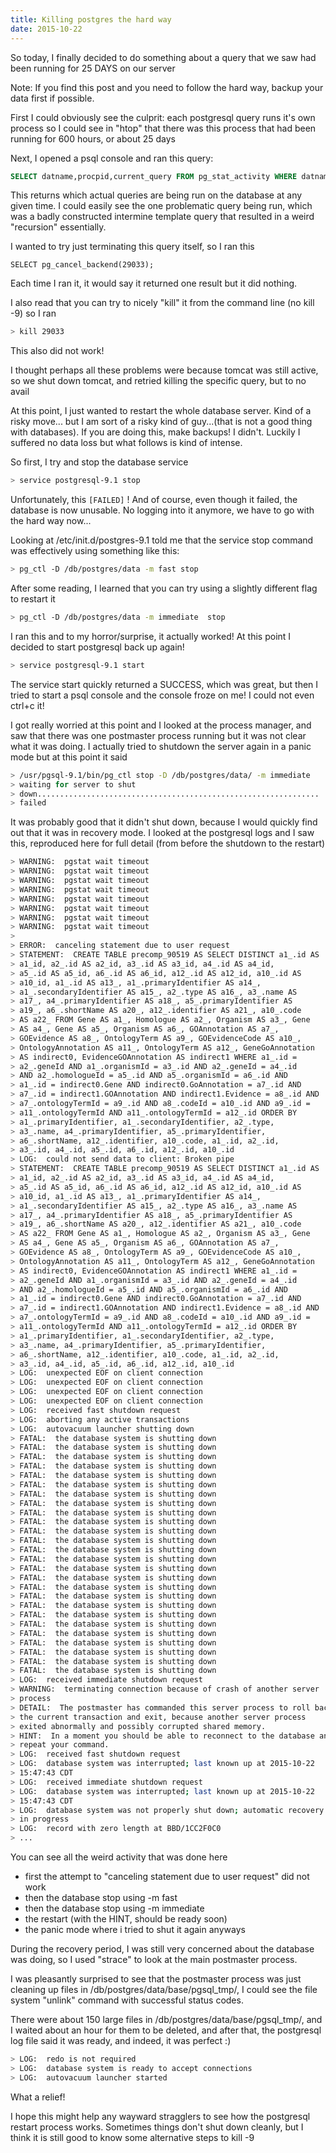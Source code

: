 ```yaml
---
title: Killing postgres the hard way
date: 2015-10-22
---
```


So today, I finally decided to do something about a query that we saw had been
running for 25 DAYS on our server

Note: If you find this post and you need to follow the hard way, backup your
data first if possible.

First I could obviously see the culprit: each postgresql query runs it's own
process so I could see in "htop" that there was this process that had been
running for 600 hours, or about 25 days

Next, I opened a psql console and ran this query:

```sql
SELECT datname,procpid,current_query FROM pg_stat_activity WHERE datname='database_name' ORDER BY procpid ;
```

This returns which actual queries are being run on the database at any given
time. I could easily see the one problematic query being run, which was a badly
constructed intermine template query that resulted in a weird "recursion"
essentially.

I wanted to try just terminating this query itself, so I ran this

```
SELECT pg_cancel_backend(29033);
```

Each time I ran it, it would say it returned one result but it did nothing.

I also read that you can try to nicely "kill" it from the command line (no kill
-9) so I ran

```sh
> kill 29033
```

This also did not work!

I thought perhaps all these problems were because tomcat was still active, so we
shut down tomcat, and retried killing the specific query, but to no avail

At this point, I just wanted to restart the whole database server. Kind of a
risky move... but I am sort of a risky kind of guy...(that is not a good thing
with databases). If you are doing this, make backups! I didn't. Luckily I
suffered no data loss but what follows is kind of intense.

So first, I try and stop the database service

```sh
> service postgresql-9.1 stop
```

Unfortunately, this `[FAILED]` ! And of course, even though it failed, the
database is now unusable. No logging into it anymore, we have to go with the
hard way now...

Looking at /etc/init.d/postgres-9.1 told me that the service stop command was
effectively using something like this:

```sh
> pg_ctl -D /db/postgres/data -m fast stop
```

After some reading, I learned that you can try using a slightly different flag
to restart it

```sh
> pg_ctl -D /db/postgres/data -m immediate  stop
```

I ran this and to my horror/surprise, it actually worked! At this point I
decided to start postgresql back up again!

```sh
> service postgresql-9.1 start
```

The service start quickly returned a SUCCESS, which was great, but then I tried
to start a psql console and the console froze on me! I could not even ctrl+c it!

I got really worried at this point and I looked at the process manager, and saw
that there was one postmaster process running but it was not clear what it was
doing. I actually tried to shutdown the server again in a panic mode but at this
point it said

```sh
> /usr/pgsql-9.1/bin/pg_ctl stop -D /db/postgres/data/ -m immediate
> waiting for server to shut
> down...............................................................
> failed
```

It was probably good that it didn't shut down, because I would quickly find out
that it was in recovery mode. I looked at the postgresql logs and I saw this,
reproduced here for full detail (from before the shutdown to the restart)

```sh
> WARNING:  pgstat wait timeout
> WARNING:  pgstat wait timeout
> WARNING:  pgstat wait timeout
> WARNING:  pgstat wait timeout
> WARNING:  pgstat wait timeout
> WARNING:  pgstat wait timeout
> WARNING:  pgstat wait timeout
> WARNING:  pgstat wait timeout
>
> ERROR:  canceling statement due to user request
> STATEMENT:  CREATE TABLE precomp_90519 AS SELECT DISTINCT a1_.id AS
> a1_id, a2_.id AS a2_id, a3_.id AS a3_id, a4_.id AS a4_id,
> a5_.id AS a5_id, a6_.id AS a6_id, a12_.id AS a12_id, a10_.id AS
> a10_id, a1_.id AS a13_, a1_.primaryIdentifier AS a14_,
> a1_.secondaryIdentifier AS a15_, a2_.type AS a16_, a3_.name AS
> a17_, a4_.primaryIdentifier AS a18_, a5_.primaryIdentifier AS
> a19_, a6_.shortName AS a20_, a12_.identifier AS a21_, a10_.code
> AS a22_ FROM Gene AS a1_, Homologue AS a2_, Organism AS a3_, Gene
> AS a4_, Gene AS a5_, Organism AS a6_, GOAnnotation AS a7_,
> GOEvidence AS a8_, OntologyTerm AS a9_, GOEvidenceCode AS a10_,
> OntologyAnnotation AS a11_, OntologyTerm AS a12_, GeneGoAnnotation
> AS indirect0, EvidenceGOAnnotation AS indirect1 WHERE a1_.id =
> a2_.geneId AND a1_.organismId = a3_.id AND a2_.geneId = a4_.id
> AND a2_.homologueId = a5_.id AND a5_.organismId = a6_.id AND
> a1_.id = indirect0.Gene AND indirect0.GoAnnotation = a7_.id AND
> a7_.id = indirect1.GOAnnotation AND indirect1.Evidence = a8_.id AND
> a7_.ontologyTermId = a9_.id AND a8_.codeId = a10_.id AND a9_.id =
> a11_.ontologyTermId AND a11_.ontologyTermId = a12_.id ORDER BY
> a1_.primaryIdentifier, a1_.secondaryIdentifier, a2_.type,
> a3_.name, a4_.primaryIdentifier, a5_.primaryIdentifier,
> a6_.shortName, a12_.identifier, a10_.code, a1_.id, a2_.id,
> a3_.id, a4_.id, a5_.id, a6_.id, a12_.id, a10_.id
> LOG:  could not send data to client: Broken pipe
> STATEMENT:  CREATE TABLE precomp_90519 AS SELECT DISTINCT a1_.id AS
> a1_id, a2_.id AS a2_id, a3_.id AS a3_id, a4_.id AS a4_id,
> a5_.id AS a5_id, a6_.id AS a6_id, a12_.id AS a12_id, a10_.id AS
> a10_id, a1_.id AS a13_, a1_.primaryIdentifier AS a14_,
> a1_.secondaryIdentifier AS a15_, a2_.type AS a16_, a3_.name AS
> a17_, a4_.primaryIdentifier AS a18_, a5_.primaryIdentifier AS
> a19_, a6_.shortName AS a20_, a12_.identifier AS a21_, a10_.code
> AS a22_ FROM Gene AS a1_, Homologue AS a2_, Organism AS a3_, Gene
> AS a4_, Gene AS a5_, Organism AS a6_, GOAnnotation AS a7_,
> GOEvidence AS a8_, OntologyTerm AS a9_, GOEvidenceCode AS a10_,
> OntologyAnnotation AS a11_, OntologyTerm AS a12_, GeneGoAnnotation
> AS indirect0, EvidenceGOAnnotation AS indirect1 WHERE a1_.id =
> a2_.geneId AND a1_.organismId = a3_.id AND a2_.geneId = a4_.id
> AND a2_.homologueId = a5_.id AND a5_.organismId = a6_.id AND
> a1_.id = indirect0.Gene AND indirect0.GoAnnotation = a7_.id AND
> a7_.id = indirect1.GOAnnotation AND indirect1.Evidence = a8_.id AND
> a7_.ontologyTermId = a9_.id AND a8_.codeId = a10_.id AND a9_.id =
> a11_.ontologyTermId AND a11_.ontologyTermId = a12_.id ORDER BY
> a1_.primaryIdentifier, a1_.secondaryIdentifier, a2_.type,
> a3_.name, a4_.primaryIdentifier, a5_.primaryIdentifier,
> a6_.shortName, a12_.identifier, a10_.code, a1_.id, a2_.id,
> a3_.id, a4_.id, a5_.id, a6_.id, a12_.id, a10_.id
> LOG:  unexpected EOF on client connection
> LOG:  unexpected EOF on client connection
> LOG:  unexpected EOF on client connection
> LOG:  unexpected EOF on client connection
> LOG:  received fast shutdown request
> LOG:  aborting any active transactions
> LOG:  autovacuum launcher shutting down
> FATAL:  the database system is shutting down
> FATAL:  the database system is shutting down
> FATAL:  the database system is shutting down
> FATAL:  the database system is shutting down
> FATAL:  the database system is shutting down
> FATAL:  the database system is shutting down
> FATAL:  the database system is shutting down
> FATAL:  the database system is shutting down
> FATAL:  the database system is shutting down
> FATAL:  the database system is shutting down
> FATAL:  the database system is shutting down
> FATAL:  the database system is shutting down
> FATAL:  the database system is shutting down
> FATAL:  the database system is shutting down
> FATAL:  the database system is shutting down
> FATAL:  the database system is shutting down
> FATAL:  the database system is shutting down
> FATAL:  the database system is shutting down
> FATAL:  the database system is shutting down
> FATAL:  the database system is shutting down
> FATAL:  the database system is shutting down
> FATAL:  the database system is shutting down
> FATAL:  the database system is shutting down
> FATAL:  the database system is shutting down
> FATAL:  the database system is shutting down
> FATAL:  the database system is shutting down
> LOG:  received immediate shutdown request
> WARNING:  terminating connection because of crash of another server
> process
> DETAIL:  The postmaster has commanded this server process to roll back
> the current transaction and exit, because another server process
> exited abnormally and possibly corrupted shared memory.
> HINT:  In a moment you should be able to reconnect to the database and
> repeat your command.
> LOG:  received fast shutdown request
> LOG:  database system was interrupted; last known up at 2015-10-22
> 15:47:43 CDT
> LOG:  received immediate shutdown request
> LOG:  database system was interrupted; last known up at 2015-10-22
> 15:47:43 CDT
> LOG:  database system was not properly shut down; automatic recovery
> in progress
> LOG:  record with zero length at BBD/1CC2F0C0
> ...
```

You can see all the weird activity that was done here

- first the attempt to "canceling statement due to user request" did not work
- then the database stop using -m fast
- then the database stop using -m immediate
- the restart (with the HINT, should be ready soon)
- the panic mode where i tried to shut it again anyways

During the recovery period, I was still very concerned about the database was
doing, so I used "strace" to look at the main postmaster process.

I was pleasantly surprised to see that the postmaster process was just cleaning
up files in /db/postgres/data/base/pgsql_tmp/, I could see the file system
"unlink" command with successful status codes.

There were about 150 large files in /db/postgres/data/base/pgsql_tmp/, and I
waited about an hour for them to be deleted, and after that, the postgresql log
file said it was ready, and indeed, it was perfect :)

```sh
> LOG:  redo is not required
> LOG:  database system is ready to accept connections
> LOG:  autovacuum launcher started
```

What a relief!

I hope this might help any wayward stragglers to see how the postgresql restart
process works. Sometimes things don't shut down cleanly, but I think it is still
good to know some alternative steps to kill -9
